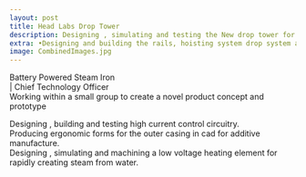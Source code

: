 ```yaml
---
layout: post
title: Head Labs Drop Tower
description: Designing , simulating and testing the New drop tower for Head labs.
extra: •Designing and building the rails, hoisting system drop system and electronics for the drop tower. <br /> •Building a base that would allow the drop tower to resist up to 18 tonnes of force without damaging the impact sensors. <br /> •Coding the system such that it can capture data 2 million times a second from the available sensors. <br /> •Optimizing the drop mass to minimise vibrations on impact
image: CombinedImages.jpg
---
```


Battery Powered Steam Iron <br>
| Chief Technology Officer <br>
Working within a small group to create a novel product concept and prototype <br>

Designing , building and testing high current control circuitry. <br>
Producing ergonomic forms for the outer casing in cad for additive manufacture. <br>
Designing ,  simulating and machining a low voltage heating element for rapidly creating steam from water.
